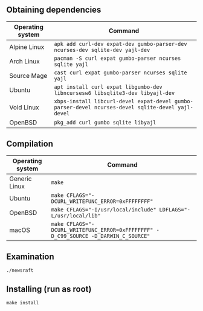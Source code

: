 ## Obtaining dependencies

| Operating system | Command                                                                                           |
|------------------|---------------------------------------------------------------------------------------------------|
| Alpine Linux     | `apk add curl-dev expat-dev gumbo-parser-dev ncurses-dev sqlite-dev yajl-dev`                     |
| Arch Linux       | `pacman -S curl expat gumbo-parser ncurses sqlite yajl`                                           |
| Source Mage      | `cast curl expat gumbo-parser ncurses sqlite yajl`                                                |
| Ubuntu           | `apt install curl expat libgumbo-dev libncursesw6 libsqlite3-dev libyajl-dev`                     |
| Void Linux       | `xbps-install libcurl-devel expat-devel gumbo-parser-devel ncurses-devel sqlite-devel yajl-devel` |
| OpenBSD          | `pkg_add curl gumbo sqlite libyajl`                                                               |

## Compilation

| Operating system | Command                                                                             |
|------------------|-------------------------------------------------------------------------------------|
| Generic Linux    | `make`                                                                              |
| Ubuntu           | `make CFLAGS="-DCURL_WRITEFUNC_ERROR=0xFFFFFFFF"`                                   |
| OpenBSD          | `make CFLAGS="-I/usr/local/include" LDFLAGS="-L/usr/local/lib"`                     |
| macOS            | `make CFLAGS="-DCURL_WRITEFUNC_ERROR=0xFFFFFFFF" -D_C99_SOURCE -D_DARWIN_C_SOURCE"` |

## Examination

```
./newsraft
```

## Installing (run as root)

```
make install
```
